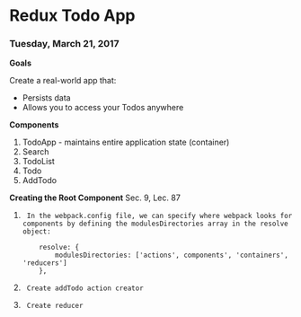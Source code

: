 # Redux Todo App

### Tuesday, March 21, 2017

__Goals__

Create a real-world app that:
+  Persists data
+  Allows you to access your Todos anywhere

__Components__

1.  TodoApp - maintains entire application state (container)
2.  Search
3.  TodoList
4.  Todo
5.  AddTodo

__Creating the Root Component__
Sec. 9, Lec. 87

1.      In the webpack.config file, we can specify where webpack looks for components by defining the modulesDirectories array in the resolve object:
    ```
        resolve: {
            modulesDirectories: ['actions', components', 'containers', 'reducers']
        },

    ```

2.      Create addTodo action creator

3.      Create reducer      
